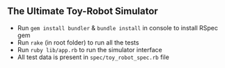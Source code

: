 ## The Ultimate Toy-Robot Simulator

- Run `gem install bundler` &  `bundle install` in console to install RSpec gem
- Run `rake` (in root folder) to run all the tests 
- Run  `ruby lib/app.rb` to run the simulator interface
- All test data is present in `spec/toy_robot_spec.rb` file